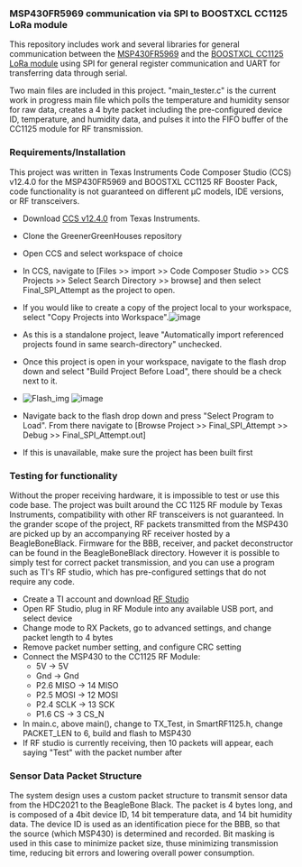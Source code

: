 ### MSP430FR5969 communication via SPI to BOOSTXCL CC1125 LoRa module
This repository includes work and several libraries for general communication between the [MSP430FR5969](https://www.ti.com/tool/MSP-EXP430FR5969?DCMP=mcugen&HQS=ep-mcu-msp-mcugen-mspblog-pf1-en) and the [BOOSTXCL CC1125 LoRa module](https://www.ti.com/tool/BOOSTXL-CC1125) using SPI for general register communication and UART for transferring data through serial.

Two main files are included in this project. "main_tester.c" is the current work in progress main file which polls the temperature and humidity sensor for raw data, creates a 4 byte packet including the pre-configured device ID, temperature, and humidity data, and pulses it into the FIFO buffer of the CC1125 module for RF transmission.

### Requirements/Installation
This project was written in Texas Instruments Code Composer Studio (CCS) v12.4.0 for the MSP430FR5969 and BOOSTXL CC1125 RF Booster Pack, code functionality is not guaranteed on different &mu;C models, IDE versions, or RF transceivers.
* Download [CCS v12.4.0](https://www.ti.com/tool/CCSTUDIO?utm_source=google&utm_medium=cpc&utm_campaign=epd-der-null-58700007779115352_code_composer_rsa-cpc-evm-google-wwe_int&utm_content=code_composer&ds_k=code+composer&gclid=CjwKCAjwivemBhBhEiwAJxNWNwJCSwoVVroAFzP406678cN4WomQixjpsSxBFZ7YZQcAh7ai1R1CjhoCafcQAvD_BwE&gclsrc=aw.ds) from Texas Instruments.
* Clone the GreenerGreenHouses repository
* Open CCS and select workspace of choice
* In CCS, navigate to [Files >> import >> Code Composer Studio >> CCS Projects >> Select Search Directory >> browse] and then select Final_SPI_Attempt as the project to open.
* If you would like to create a copy of the project local to your workspace, select "Copy Projects into Workspace".![image](https://github.com/jlab-sensing/GreenerGreenHouses/assets/133836006/60e64945-25ef-4348-aa8d-2cf1145aeb02)
* As this is a standalone project, leave "Automatically import referenced projects found in same search-directory" unchecked.
* Once this project is open in your workspace, navigate to the flash drop down and select "Build Project Before Load", there should be a check next to it.
 * ![Flash_img](https://github.com/jlab-sensing/GreenerGreenHouses/assets/133836006/618b6e23-2cca-4c37-9800-3bd23bd92026)   ![image](https://github.com/jlab-sensing/GreenerGreenHouses/assets/133836006/a92e0620-07b4-4248-8598-80bdc0526fe4)

* Navigate back to the flash drop down and press "Select Program to Load". From there navigate to [Browse Project >> Final_SPI_Attempt >> Debug >> Final_SPI_Attempt.out]
* If this is unavailable, make sure the project has been built first

### Testing for functionality
Without the proper receiving hardware, it is impossible to test or use this code base. The project was built around the CC 1125 RF module by Texas Instruments, compatibility with other RF transceivers is not guaranteed. In the grander scope of the project, RF packets transmitted from the MSP430 are picked up by an accompanying RF receiver hosted by a BeagleBoneBlack. Firmware for the BBB, receiver, and packet deconstructor can be found in the BeagleBoneBlack directory. However it is possible to simply test for correct packet transmission, and you can use a program such as TI's RF studio, which has pre-configured settings that do not require any code. 
* Create a TI account and download [RF Studio](https://www.ti.com/tool/SMARTRFTM-STUDIO#downloads)
* Open RF Studio, plug in RF Module into any available USB port, and select device
* Change mode to RX Packets, go to advanced settings, and change packet length to 4 bytes
* Remove packet number setting, and configure CRC setting
* Connect the MSP430 to the CC1125 RF Module:
    * 5V -> 5V
    * Gnd -> Gnd
    * P2.6 MISO -> 14 MISO
    * P2.5 MOSI -> 12 MOSI
    * P2.4 SCLK -> 13 SCK
    * P1.6 CS -> 3 CS_N
* In main.c, above main(), change to TX_Test, in SmartRF1125.h, change PACKET_LEN to 6, build and flash to MSP430
* If RF studio is currently receiving, then 10 packets will appear, each saying "Test" with the packet number after


### Sensor Data Packet Structure
The system design uses a custom packet structure to transmit sensor data from the HDC2021 to the BeagleBone Black. The packet is 4 bytes long, and is composed of a 4bit device ID, 14 bit temperature data, and 14 bit humidity data. The device ID is used as an identification piece for the BBB, so that the source (which MSP430) is determined and recorded. Bit masking is used in this case to minimize packet size, thuse minimizing transmission time, reducing bit errors and lowering overall power consumption.
